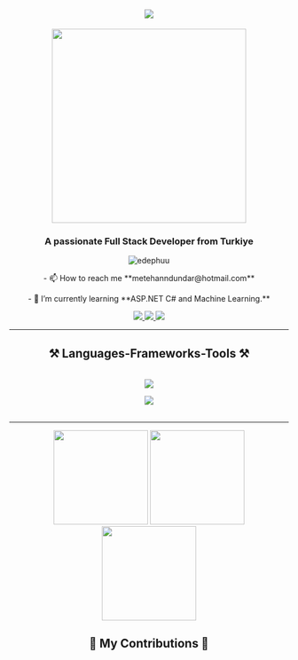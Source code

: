 <h1 align="center">
    <img src="https://readme-typing-svg.herokuapp.com/?font=Righteous&size=35&center=true&vCenter=true&width=500&height=70&duration=4000&lines=Hi+There!+👋;+I'm+Metehan+Dundar!;" />
</h1>
<div id="header" align="center">
  <img src="https://y.yarn.co/04fa23b4-5567-47da-b30b-8ac529d45d19_text.gif" width="350"/>
</div>
<h3 align="center">A passionate Full Stack Developer from Turkiye</h3>

<div align="center">
 <img src="https://komarev.com/ghpvc/?username=edephuu&label=Profile%20views&color=0e75b6&style=flat" alt="edephuu" /> </p>
</div>

<div align="center">
- 📫 How to reach me **metehanndundar@hotmail.com**
<p>
    
</p>
- 🌱 I’m currently learning **ASP.NET C# and Machine Learning.**
</div>
<p>
    
</p>
<div align="center"> 
  <a href="mailto:metehanndundar@hotmail.com">
    <img src="https://img.shields.io/badge/Gmail-333333?style=for-the-badge&logo=gmail&logoColor=red" />
  </a>
  <a href="https://www.linkedin.com/in/metehan-dündar-882974226/" target="_blank">
    <img src="https://img.shields.io/badge/LinkedIn-0077B5?style=for-the-badge&logo=linkedin&logoColor=white" target="_blank" />
  </a>
  <a href="https://github.com/EdepHuu" target="_blank">
     <img src="https://img.shields.io/badge/Portfolio-FF5722?style=for-the-badge&logo=todoist&logoColor=white" target="_blank" /> <!-- sqlite, safari, google-chrome are other good icon options -->
  </a>
</div>
 <hr/>

<h2 align="center">⚒️ Languages-Frameworks-Tools ⚒️</h2>
<br/>
<div align="center">
<img allign="center" src="https://skillicons.dev/icons?i=dotnet,cs,cpp,c,html,css,bootstrap" />
    <p></p>
<img allign="center" src="https://skillicons.dev/icons?i=java,python,javascript,firebase,mysql,postgres" /><br>
</div>

<br/>
<hr/>

<p>
  
</p>

<p align="center">
  <img height="170em" src="https://github-readme-stats.vercel.app/api?username=edephuu&show_icons=true&hide_border=true&theme=tokyonight&count_private=true"/>
  <img height="170em" src="https://github-readme-stats.vercel.app/api/top-langs/?username=edephuu&theme=tokyonight&hide_border=true&layout=compact"/>
  <img height="170em" src="https://github-readme-streak-stats.herokuapp.com/?user=edephuu&include_all_commits=true&hide_border=true&theme=tokyonight"/>
</p>

<div align="center">
  <h2>🐍 My Contributions 🐍</h2>
</div>
